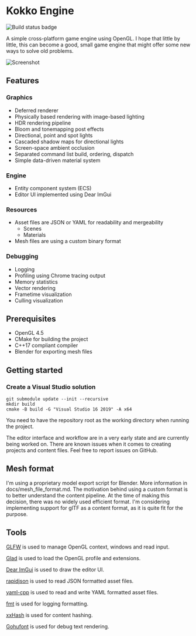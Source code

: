 # Kokko Engine

![Build status badge](https://github.com/aleksigron/kokko/actions/workflows/build.yml/badge.svg)

A simple cross-platform game engine using OpenGL. I hope that little by little, this can become a good, small game engine that might offer some new ways to solve old problems.

![Screenshot](https://aleksigron.blob.core.windows.net/public/kokko-20210925.jpg)

## Features

### Graphics
- Deferred renderer
- Physically based rendering with image-based lighting
- HDR rendering pipeline
- Bloom and tonemapping post effects
- Directional, point and spot lights
- Cascaded shadow maps for directional lights
- Screen-space ambient occlusion
- Separated command list build, ordering, dispatch
- Simple data-driven material system

### Engine
- Entity component system (ECS)
- Editor UI implemented using Dear ImGui

### Resources
- Asset files are JSON or YAML for readability and mergeability
  - Scenes
  - Materials
- Mesh files are using a custom binary format

### Debugging
- Logging
- Profiling using Chrome tracing output
- Memory statistics
- Vector rendering
- Frametime visualization
- Culling visualization

## Prerequisites
- OpenGL 4.5
- CMake for building the project
- C++17 compliant compiler
- Blender for exporting mesh files

## Getting started

### Create a Visual Studio solution
```
git submodule update --init --recursive
mkdir build
cmake -B build -G "Visual Studio 16 2019" -A x64
```

You need to have the repository root as the working directory when running the project.

The editor interface and workflow are in a very early state and are currently being worked on. There are known issues when it comes to creating projects and content files. Feel free to report issues on GitHub.

## Mesh format
I'm using a proprietary model export script for Blender. More information in docs/mesh_file_format.md. The motivation behind using a custom format is to better understand the content pipeline. At the time of making this decision, there was no widely used efficient format. I'm considering implementing support for glTF as a content format, as it is quite fit for the purpose.

## Tools
[GLFW](https://github.com/glfw/glfw) is used to manage OpenGL context, windows and read input.

[Glad](https://github.com/Dav1dde/glad) is used to load the OpenGL profile and extensions.

[Dear ImGui](https://github.com/ocornut/imgui) is used to draw the editor UI.

[rapidjson](https://github.com/Tencent/rapidjson) is used to read JSON formatted asset files.

[yaml-cpp](https://github.com/jbeder/yaml-cpp) is used to read and write YAML formatted asset files.

[fmt](https://github.com/fmtlib/fmt) is used for logging formatting.

[xxHash](https://github.com/Cyan4973/xxHash) is used for content hashing.

[Gohufont](https://github.com/hchargois/gohufont) is used for debug text rendering.
